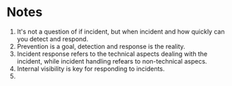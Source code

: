 # Notes
1. It's not a question of if incident, but when incident and how quickly can you detect and respond.
2. Prevention is a goal, detection and response is the reality.
3. Incident response refers to the technical aspects dealing with the incident, while incident handling refears to non-technical aspecs.
4. Internal visibility is key for responding to incidents.
5. 
